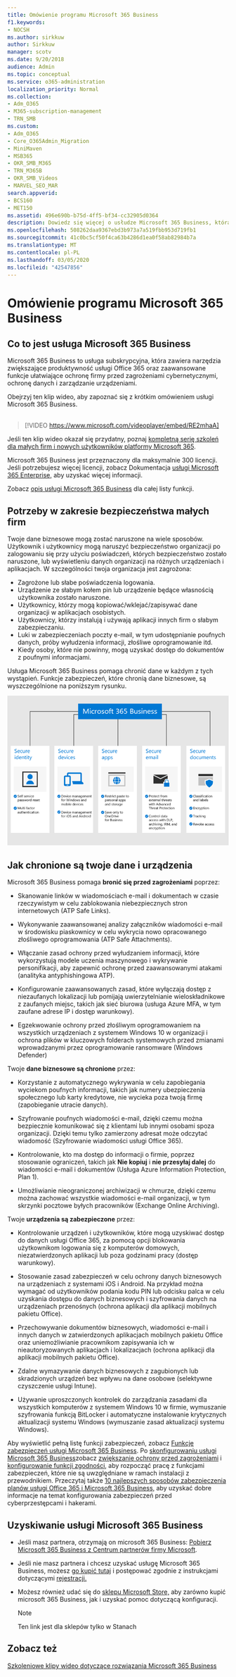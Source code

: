 ```yaml
---
title: Omówienie programu Microsoft 365 Business
f1.keywords:
- NOCSH
ms.author: sirkkuw
author: Sirkkuw
manager: scotv
ms.date: 9/20/2018
audience: Admin
ms.topic: conceptual
ms.service: o365-administration
localization_priority: Normal
ms.collection:
- Adm_O365
- M365-subscription-management
- TRN_SMB
ms.custom:
- Adm_O365
- Core_O365Admin_Migration
- MiniMaven
- MSB365
- OKR_SMB_M365
- TRN_M365B
- OKR_SMB_Videos
- MARVEL_SEO_MAR
search.appverid:
- BCS160
- MET150
ms.assetid: 496e690b-b75d-4ff5-bf34-cc32905d0364
description: Dowiedz się więcej o usłudze Microsoft 365 Business, która obejmuje usługę Office 365 oraz zaawansowaną ochronę twojej firmy przed zagrożeniami cybernetycznymi.
ms.openlocfilehash: 508262daa9367ebd3b973a7a519fbb953d719fb1
ms.sourcegitcommit: 41c0bc5cf50f4ca63b4286d1ea0f58ab82984b7a
ms.translationtype: MT
ms.contentlocale: pl-PL
ms.lasthandoff: 03/05/2020
ms.locfileid: "42547856"
---
```

# <a name="overview-of-microsoft-365-business"></a>Omówienie programu Microsoft 365 Business

## <a name="what-is-microsoft-365-business"></a>Co to jest usługa Microsoft 365 Business

Microsoft 365 Business to usługa subskrypcyjna, która zawiera narzędzia zwiększające produktywność usługi Office 365 oraz zaawansowane funkcje ułatwiające ochronę firmy przed zagrożeniami cybernetycznymi, ochronę danych i zarządzanie urządzeniami.

Obejrzyj ten klip wideo, aby zapoznać się z krótkim omówieniem usługi Microsoft 365 Business.<br><br>

> [!VIDEO https://www.microsoft.com/videoplayer/embed/RE2mhaA] 
  
Jeśli ten klip wideo okazał się przydatny, poznaj [kompletną serię szkoleń dla małych firm i nowych użytkowników platformy Microsoft 365](https://support.office.com/article/6ab4bbcd-79cf-4000-a0bd-d42ce4d12816). 

Microsoft 365 Business jest przeznaczony dla maksymalnie 300 licencji. Jeśli potrzebujesz więcej licencji, zobacz Dokumentacja [usługi Microsoft 365 Enterprise,](https://go.microsoft.com/fwlink/p/?linkid=860986) aby uzyskać więcej informacji.

Zobacz [opis usługi Microsoft 365 Business](https://docs.microsoft.com/office365/servicedescriptions/microsoft-365-service-descriptions/microsoft-365-business-service-description) dla całej listy funkcji.
  
## <a name="small-business-security-needs"></a>Potrzeby w zakresie bezpieczeństwa małych firm

Twoje dane biznesowe mogą zostać naruszone na wiele sposobów. Użytkownik i użytkownicy mogą naruszyć bezpieczeństwo organizacji po zalogowaniu się przy użyciu poświadczeń, których bezpieczeństwo zostało naruszone, lub wyświetleniu danych organizacji na różnych urządzeniach i aplikacjach. W szczególności twoja organizacja jest zagrożona:

- Zagrożone lub słabe poświadczenia logowania.
- Urządzenie ze słabym kołem pin lub urządzenie będące własnością użytkownika zostało naruszone.
- Użytkownicy, którzy mogą kopiować/wklejać/zapisywać dane organizacji w aplikacjach osobistych.
- Użytkownicy, którzy instalują i używają aplikacji innych firm o słabym zabezpieczaniu.
- Luki w zabezpieczeniach poczty e-mail, w tym udostępnianie poufnych danych, próby wyłudzenia informacji, złośliwe oprogramowanie itd.
- Kiedy osoby, które nie powinny, mogą uzyskać dostęp do dokumentów z poufnymi informacjami.

Usługa Microsoft 365 Business pomaga chronić dane w każdym z tych wystąpień. Funkcje zabezpieczeń, które chronią dane biznesowe, są wyszczególnione na poniższym rysunku.

![Liczba, która pokazuje, jak M365B chroni Twoją firmę.](../media/m365businessvalueadd.png)

## <a name="how-your-data-and-devices-are-protected"></a>Jak chronione są twoje dane i urządzenia

Microsoft 365 Business pomaga **bronić się przed zagrożeniami** poprzez:

- Skanowanie linków w wiadomościach e-mail i dokumentach w czasie rzeczywistym w celu zablokowania niebezpiecznych stron internetowych (ATP Safe Links).

- Wykonywanie zaawansowanej analizy załączników wiadomości e-mail w środowisku piaskownicy w celu wykrycia nowo opracowanego złośliwego oprogramowania (ATP Safe Attachments). 

- Włączanie zasad ochrony przed wyłudzaniem informacji, które wykorzystują modele uczenia maszynowego i wykrywanie personifikacji, aby zapewnić ochronę przed zaawansowanymi atakami (analityka antyphishingowa ATP). 

- Konfigurowanie zaawansowanych zasad, które wyłączają dostęp z niezaufanych lokalizacji lub pomijają uwierzytelnianie wieloskładnikowe z zaufanych miejsc, takich jak sieć biurowa (usługa Azure MFA, w tym zaufane adrese IP i dostęp warunkowy). 

- Egzekwowanie ochrony przed złośliwym oprogramowaniem na wszystkich urządzeniach z systemem Windows 10 w organizacji i ochrona plików w kluczowych folderach systemowych przed zmianami wprowadzanymi przez oprogramowanie ransomware (Windows Defender)

Twoje **dane biznesowe są chronione** przez:

- Korzystanie z automatycznego wykrywania w celu zapobiegania wyciekom poufnych informacji, takich jak numery ubezpieczenia społecznego lub karty kredytowe, nie wycieka poza twoją firmę (zapobieganie utracie danych). 

- Szyfrowanie poufnych wiadomości e-mail, dzięki czemu można bezpiecznie komunikować się z klientami lub innymi osobami spoza organizacji. Dzięki temu tylko zamierzony adresat może odczytać wiadomość (Szyfrowanie wiadomości usługi Office 365).

- Kontrolowanie, kto ma dostęp do informacji o firmie, poprzez stosowanie ograniczeń, takich jak **Nie kopiuj** i **nie przesyłaj dalej** do wiadomości e-mail i dokumentów (Usługa Azure Information Protection, Plan 1).

- Umożliwianie nieograniczonej archiwizacji w chmurze, dzięki czemu można zachować wszystkie wiadomości e-mail organizacji, w tym skrzynki pocztowe byłych pracowników (Exchange Online Archiving).

Twoje **urządzenia są zabezpieczone** przez:

- Kontrolowanie urządzeń i użytkowników, które mogą uzyskiwać dostęp do danych usługi Office 365, za pomocą opcji blokowania użytkownikom logowania się z komputerów domowych, niezatwierdzonych aplikacji lub poza godzinami pracy (dostęp warunkowy).

- Stosowanie zasad zabezpieczeń w celu ochrony danych biznesowych na urządzeniach z systemami iOS i Android. Na przykład można wymagać od użytkowników podania kodu PIN lub odcisku palca w celu uzyskania dostępu do danych biznesowych i szyfrowania danych na urządzeniach przenośnych (ochrona aplikacji dla aplikacji mobilnych pakietu Office).

- Przechowywanie dokumentów biznesowych, wiadomości e-mail i innych danych w zatwierdzonych aplikacjach mobilnych pakietu Office oraz uniemożliwianie pracownikom zapisywania ich w nieautoryzowanych aplikacjach i lokalizacjach (ochrona aplikacji dla aplikacji mobilnych pakietu Office).

- Zdalne wymazywanie danych biznesowych z zagubionych lub skradzionych urządzeń bez wpływu na dane osobowe (selektywne czyszczenie usługi Intune).

- Używanie uproszczonych kontrolek do zarządzania zasadami dla wszystkich komputerów z systemem Windows 10 w firmie, wymuszanie szyfrowania funkcją BitLocker i automatyczne instalowanie krytycznych aktualizacji systemu Windows (wymuszanie zasad aktualizacji systemu Windows).

Aby wyświetlić pełną listę funkcji zabezpieczeń, zobacz [Funkcje zabezpieczeń usługi Microsoft 365 Business](security-features.md). Po [skonfigurowaniu usługi Microsoft 365 Business](set-up.md)zobacz [zwiększanie ochrony przed zagrożeniami](increase-threat-protection.md) i [konfigurowanie funkcji zgodności,](set-up-compliance.md) aby rozpocząć pracę z funkcjami zabezpieczeń, które nie są uwzględniane w ramach instalacji z przewodnikiem. Przeczytaj także [10 najlepszych sposobów zabezpieczenia planów usługi Office 365 i Microsoft 365 Business,](https://docs.microsoft.com/office365/admin/security-and-compliance/secure-your-business-data) aby uzyskać dobre informacje na temat konfigurowania zabezpieczeń przed cyberprzestępcami i hakerami.

## <a name="get-microsoft-365-business"></a>Uzyskiwanie usługi Microsoft 365 Business

- Jeśli masz partnera, otrzymają on microsoft 365 Business: [Pobierz Microsoft 365 Business z Centrum partnerów firmy Microsoft](get-microsoft-365-business.md#get-microsoft-365-business-from-microsoft-partner-center).

- Jeśli nie masz partnera i chcesz uzyskać usługę Microsoft 365 Business, możesz [go kupić tutaj](https://www.microsoft.com/microsoft-365/business) i postępować zgodnie z instrukcjami dotyczącymi [rejestracji.](sign-up.md)

- Możesz również udać się do [sklepu Microsoft Store,](https://www.microsoft.com/en-us/store/locations/find-a-store?icid=gm_fy18_hol_bopis_feature3&CustomerIntent=Consumer) aby zarówno kupić microsoft 365 Business, jak i uzyskać pomoc dotyczącą konfiguracji.

    > [!NOTE]
    > Ten link jest dla sklepów tylko w Stanach

## <a name="see-also"></a>Zobacz też

[Szkoleniowe klipy wideo dotyczące rozwiązania Microsoft 365 Business](https://support.office.com/article/6ab4bbcd-79cf-4000-a0bd-d42ce4d12816)
